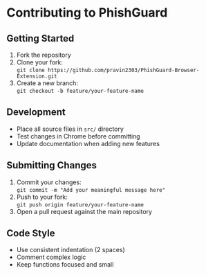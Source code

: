 # Contributing to PhishGuard

## Getting Started
1. Fork the repository
2. Clone your fork:  
   `git clone https://github.com/pravin2303/PhishGuard-Browser-Extension.git`
3. Create a new branch:  
   `git checkout -b feature/your-feature-name`

## Development
- Place all source files in `src/` directory
- Test changes in Chrome before committing
- Update documentation when adding new features

## Submitting Changes
1. Commit your changes:  
   `git commit -m "Add your meaningful message here"`
2. Push to your fork:  
   `git push origin feature/your-feature-name`
3. Open a pull request against the main repository

## Code Style
- Use consistent indentation (2 spaces)
- Comment complex logic
- Keep functions focused and small
